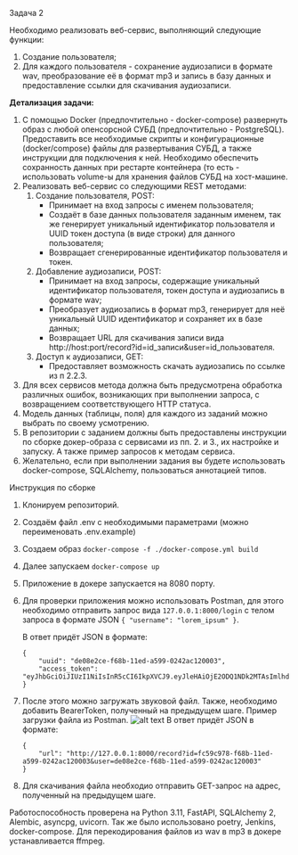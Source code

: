 Задача 2

Необходимо реализовать веб-сервис, выполняющий следующие функции:
1. Создание пользователя;
1. Для каждого пользователя - сохранение аудиозаписи в формате wav, преобразование её в формат mp3 и запись в базу данных и предоставление ссылки для скачивания аудиозаписи.

__Детализация задачи:__

1. С помощью Docker (предпочтительно - docker-compose) развернуть образ с любой опенсорсной СУБД (предпочтительно - PostgreSQL). Предоставить все необходимые скрипты и конфигурационные (docker/compose) файлы для развертывания СУБД, а также инструкции для подключения к ней. Необходимо обеспечить сохранность данных при рестарте контейнера (то есть - использовать volume-ы для хранения файлов СУБД на хост-машине.
1. Реализовать веб-сервис со следующими REST методами:
   1. Создание пользователя, POST:
      * Принимает на вход запросы с именем пользователя;
      * Создаёт в базе данных пользователя заданным именем, так же генерирует уникальный идентификатор пользователя и UUID токен доступа (в виде строки) для данного пользователя;
      * Возвращает сгенерированные идентификатор пользователя и токен.
   1. Добавление аудиозаписи, POST:
      * Принимает на вход запросы, содержащие уникальный идентификатор пользователя, токен доступа и аудиозапись в формате wav;
      * Преобразует аудиозапись в формат mp3, генерирует для неё уникальный UUID идентификатор и сохраняет их в базе данных;
      * Возвращает URL для скачивания записи вида http://host:port/record?id=id_записи&user=id_пользователя.
   1. Доступ к аудиозаписи, GET:
      * Предоставляет возможность скачать аудиозапись по ссылке из п 2.2.3.
1. Для всех сервисов метода должна быть предусмотрена обработка различных ошибок, возникающих при выполнении запроса, с возвращением соответствующего HTTP статуса.
1. Модель данных (таблицы, поля) для каждого из заданий можно выбрать по своему усмотрению.
1. В репозитории с заданием должны быть предоставлены инструкции по сборке докер-образа с сервисами из пп. 2. и 3., их настройке и запуску. А также пример запросов к методам сервиса.
1. Желательно, если при выполнении задания вы будете использовать docker-compose, SQLAlchemy, пользоваться аннотацией типов.

Инструкция по сборке
1. Клонируем репозиторий.
1. Создаём файл .env с необходимыми параметрами (можно переименовать .env.example)
1. Создаем образ ```docker-compose -f ./docker-compose.yml build```
1. Далее запускаем ```docker-compose up```
1. Приложение в докере запускается на 8080 порту. 
1. Для проверки приложения можно использовать Postman, для этого необходимо отправить запрос вида ```127.0.0.1:8000/login``` с телом запроса в формате JSON ```{
     "username": "lorem_ipsum"
}```.
   
    В ответ придёт JSON в формате:
    ```
   {
        "uuid": "de08e2ce-f68b-11ed-a599-0242ac120003",
        "access_token": "eyJhbGciOiJIUzI1NiIsInR5cCI6IkpXVCJ9.eyJleHAiOjE2ODQ1NDk2MTAsImlhdCI6MTY4NDUzMTYxMCwic2NvcGUiOiJhY2Nlc3NfdG9rZW4iLCJkYXRhIjoiVGVzdCJ9.GxlRVVTZpFqLcIm2h0LDJWFNwOlGJOy8pUO8xMohDfI"
   }
   ```
1. После этого можно загружать звуковой файл. Также, необходимо добавить BearerToken, полученный на предыдущем шаге. Пример загрузки файла из Postman.
    ![alt text](config.png "Title")
    В ответ придёт JSON в формате:
    ```
   {
        "url": "http://127.0.0.1:8000/record?id=fc59c978-f68b-11ed-a599-0242ac120003&user=de08e2ce-f68b-11ed-a599-0242ac120003"
   }
   ```
1. Для скачивания файла необходио отправить GET-запрос на адрес, полученный на предыдущем шаге.


Работоспособность проверена на Python 3.11, FastAPI, SQLAlchemy 2, Alembic, asyncpg, uvicorn. Так же было использовано poetry, Jenkins, docker-compose.
Для перекодирования файлов из wav в mp3 в докере устанавливается ffmpeg.



